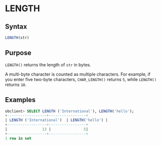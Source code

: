 # LENGTH

## Syntax

```sql
LENGTH(str)
```

## Purpose

`LENGTH()` returns the length of `str` in bytes.

A multi-byte character is counted as multiple characters. For example, if you enter five two-byte characters, `CHAR_LENGTH()` returns `5`, while `LENGTH()` returns `10`.

## Examples

```sql
obclient> SELECT LENGTH ('International'), LENGTH('hello');
+------------------+-----------------+
| LENGTH ('International')  | LENGTH('hello') |
+------------------+-----------------+
|                13 |               5|
+------------------+-----------------+
1 row in set
```
